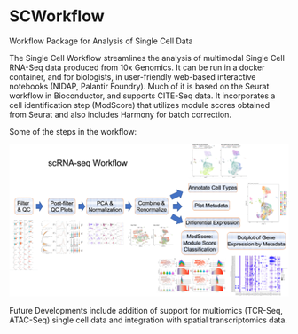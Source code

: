 # SCWorkflow
Workflow Package for Analysis of Single Cell Data

The Single Cell Workflow streamlines the analysis of multimodal Single Cell RNA-Seq data produced from 10x Genomics.  It can be run in a docker container, and for biologists, in user-friendly web-based interactive notebooks (NIDAP, Palantir Foundry). Much of it is based on the Seurat workflow in Bioconductor, and supports CITE-Seq data.  It incorporates a cell identification step (ModScore) that utilizes module scores obtained from Seurat and also includes Harmony for batch correction.

Some of the steps in the workflow:

<img src="scWorkflow_image.png">


Future Developments include addition of support for multiomics (TCR-Seq, ATAC-Seq) single cell data and integration with spatial transcriptomics data.

